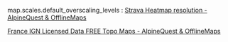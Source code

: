 map.scales.default_overscaling_levels : [Strava Heatmap resolution - AlpineQuest & OfflineMaps](https://www.alpinequest.net/forum/viewtopic.php?f=3&t=5689&p=16916&hilit=zoom+level#p16916)

[France IGN Licensed Data FREE Topo Maps - AlpineQuest & OfflineMaps](https://www.alpinequest.net/forum/viewtopic.php?f=5&t=5496&p=16045&hilit=vector+maps#p16045)
